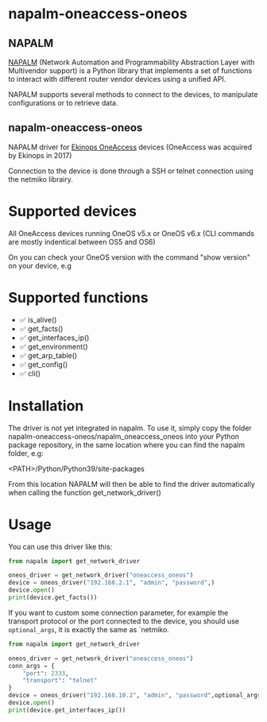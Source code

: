 # napalm-oneaccess-oneos

## NAPALM

[NAPALM](https://napalm.readthedocs.io/en/latest/) (Network Automation and Programmability Abstraction Layer with Multivendor support) is a Python library that implements a set of functions to interact with different router vendor devices using a unified API.

NAPALM supports several methods to connect to the devices, to manipulate configurations or to retrieve data.

## napalm-oneaccess-oneos

NAPALM driver for [Ekinops OneAccess](https://www.ekinops.com/products-services/products/oneaccess) devices
(OneAccess was acquired by Ekinops in 2017)

Connection to the device is done through a SSH or telnet connection using the netmiko librairy.

# Supported devices

All OneAccess devices running OneOS v5.x or OneOS v6.x
(CLI commands are mostly indentical between OS5 and OS6)

On you can check your OneOS version with the command "show version" on your device, e.g


# Supported functions

- :white_check_mark: is_alive()
- :white_check_mark: get_facts()
- :white_check_mark: get_interfaces_ip()
- :white_check_mark: get_environment()
- :white_check_mark: get_arp_table()
- :white_check_mark: get_config()
- :white_check_mark: cli()

# Installation
The driver is not yet integrated in napalm. 
To use it, simply copy the folder napalm-oneaccess-oneos/napalm_oneaccess_oneos
into your Python package repository, in the same location where you can find the napalm folder, e.g:

\<PATH>/Python/Python39/site-packages

From this location NAPALM will then be able to find the driver automatically when calling the
function get_network_driver()

# Usage

You can use this driver like this:

```python
from napalm import get_network_driver

oneos_driver = get_network_driver("oneaccess_oneos")
device = oneos_driver("192.168.2.1", "admin", "password",)
device.open()
print(device.get_facts())
```

If you want to custom some connection parameter, for example the transport protocol or the port connected to the device, you should use `optional_args`, it is exactly the same as `netmiko.

```python
from napalm import get_network_driver

oneos_driver = get_network_driver("oneaccess_oneos")
conn_args = {
    "port": 2333,
    "transport": "telnet"
}
device = oneos_driver("192.168.10.2", "admin", "password",optional_args=conn_args)
device.open()
print(device.get_interfaces_ip())
```
